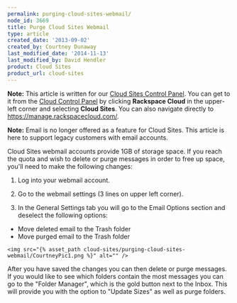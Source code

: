 ```yaml
---
permalink: purging-cloud-sites-webmail/
node_id: 3669
title: Purge Cloud Sites Webmail
type: article
created_date: '2013-09-02'
created_by: Courtney Dunaway
last_modified_date: '2014-11-13'
last_modified_by: David Hendler
product: Cloud Sites
product_url: cloud-sites
---
```


**Note:** This article is written for our [Cloud Sites Control Panel](https://manage.rackspacecloud.com/). You can get to it from the [Cloud Control Panel](https://mycloud.rackspace.com) by clicking **Rackspace Cloud** in the upper-left corner and selecting **Cloud Sites**. You can also navigate directly to <https://manage.rackspacecloud.com/>.

**Note:** Email is no longer offered as a feature for Cloud Sites. This article
is here to support legacy customers with email accounts.

Cloud Sites webmail accounts provide 1GB of storage space. If you reach
the quota and wish to delete or purge messages in order to free up
space, you'll need to make the following changes:

1.  Log into your webmail account.

2.  Go to the webmail settings (3 lines on upper left corner).

3.  In the General Settings tab you will go to the Email Options section and deselect the following options:

  -  Move deleted email to the Trash folder
  -  Move purged email to the Trash folder

    <img src="{% asset_path cloud-sites/purging-cloud-sites-webmail/CourtneyPic1.png %}" alt="" />

After you have saved the changes you can then delete or purge messages.
If you would like to see which folders contain the most messages you can
go to the "Folder Manager", which is the gold button next to the Inbox.
This will provide you with the option to "Update Sizes" as well as purge
folders.

<img src="{% asset_path cloud-sites/purging-cloud-sites-webmail/CourtneyPic2.png %}" alt="" />
